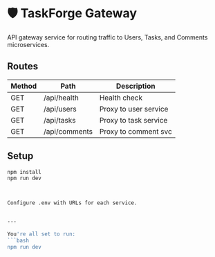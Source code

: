 # 🛡️ TaskForge Gateway

API gateway service for routing traffic to Users, Tasks, and Comments microservices.

## Routes

| Method | Path           | Description            |
|--------|----------------|------------------------|
| GET    | /api/health    | Health check           |
| GET    | /api/users     | Proxy to user service  |
| GET    | /api/tasks     | Proxy to task service  |
| GET    | /api/comments  | Proxy to comment svc   |

## Setup

```bash
npm install
npm run dev



Configure .env with URLs for each service.


---

You're all set to run:
```bash
npm run dev